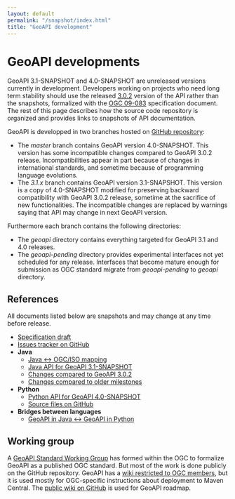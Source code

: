 ```yaml
---
layout: default
permalink: "/snapshot/index.html"
title: "GeoAPI development"
---
```


<h1>GeoAPI developments</h1>

<p>
  GeoAPI 3.1-SNAPSHOT and 4.0-SNAPSHOT are unreleased versions currently in development.
  Developers working on projects who need long term stability should use the released <a href="../3.0/index.html">3.0.2</a>
  version of the API rather than the snapshots, formalized with the
  <a class="externalLink" href="http://www.opengeospatial.org/standards/geoapi">OGC 09-083</a> specification document.
  The rest of this page describes how the source code repository is organized
  and provides links to snapshots of API documentation.
</p>

<p>
  GeoAPI is developped in two branches hosted on <a href="https://github.com/opengeospatial/geoapi">GitHub repository</a>:
</p>

<ul class="list-disc ml-4">
  <li class="my-1 text-justify">The <cite>master</cite> branch contains GeoAPI version 4.0-SNAPSHOT.
    This version has some incompatible changes compared to GeoAPI 3.0.2 release.
    Incompatibilities appear in part because of changes in international standards,
    and sometime because of programming language evolutions.</li>
  <li class="my-1 text-justify">The <cite>3.1.x</cite> branch contains GeoAPI version 3.1-SNAPSHOT.
    This version is a copy of 4.0-SNAPSHOT modified for preserving backward compatibility with GeoAPI 3.0.2 release,
    sometime at the sacrifice of new functionalities.
    The incompatible changes are replaced by warnings saying that API may change in next GeoAPI version.</li>
</ul>

<p>
  Furthermore each branch contains the following directories:
</p>

<ul class="list-disc ml-4">
  <li class="my-1 text-justify">The <cite>geoapi</cite> directory contains everything targeted for GeoAPI 3.1 and 4.0 releases.</li>
  <li class="my-1 text-justify">The <cite>geoapi-pending</cite> directory provides experimental interfaces not yet scheduled for any release.
    Interfaces that become mature enough for submission as OGC standard migrate from <cite>geoapi-pending</cite> to
    <cite>geoapi</cite> directory.</li>
</ul>

<h2>References</h2>

<p>All documents listed below are snapshots and may change at any time before release.</p>

<ul class="list-disc ml-4">
  <li class="my-1 text-justify"><a class="externalLink" href="https://opengeospatial.github.io/ogcna-auto-review/23-016.html">Specification draft</a></li>
  <li class="my-1 text-justify"><a class="externalLink" href="https://github.com/opengeospatial/geoapi/issues">Issues tracker on GitHub</a></li>
  <li class="my-1 text-justify"><b>Java</b><ul>
    <li class="my-1 text-justify"><a href="javadoc/content.html">Java ↔︎ OGC/ISO mapping</a></li>
    <li class="my-1 text-justify"><a href="javadoc/index.html">Java API for GeoAPI 3.1-SNAPSHOT</a></li>
    <li class="my-1 text-justify"><a href="../archives/snapshot/change-summary.html">Changes compared to GeoAPI 3.0.2</a></li>
    <li class="my-1 text-justify"><a href="../archives/index.html">Changes compared to older milestones</a></li>
  </ul></li>
  <li class="my-1 text-justify"><b>Python</b><ul>
    <li class="my-1 text-justify"><a href="python/index.html">Python API for GeoAPI 4.0-SNAPSHOT</a></li>
    <li class="my-1 text-justify"><a href="https://github.com/opengeospatial/geoapi/tree/master/geoapi/src/main/python/opengis" class="externalLink">Source files on GitHub</a></li>
  </ul></li>
  <li class="my-1 text-justify"><b>Bridges between languages</b><ul>
    <li class="my-1 text-justify"><a href="../java-python/index.html">GeoAPI in Java ↔︎ GeoAPI in Python</a></li>
  </ul></li>
</ul>

<h2>Working group</h2>

<p>
  A <a class="externalLink" href="https://portal.opengeospatial.org/?m=projects&amp;a=view&amp;project_id=294">GeoAPI Standard Working Group</a>
  has formed within the <abbr>OGC</abbr> to formalize GeoAPI as a published <abbr>OGC</abbr> standard.
  But most of the work is done publicly on the GitHub repository.
  GeoAPI has a <a class="externalLink" href="https://portal.opengeospatial.org/twiki/bin/view/Member/GeoAPI">wiki restricted to <abbr>OGC</abbr> members</a>,
  but it is used mostly for <abbr>OGC</abbr>-specific instructions about deployment to Maven Central.
  The <a href="https://github.com/opengeospatial/geoapi/wiki">public wiki on GitHub</a> is used for GeoAPI roadmap.
</p>
